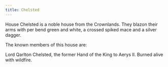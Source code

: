 ```yaml
---
title: Chelsted
---
```


House Chelsted is a noble house from the Crownlands. They blazon their arms with per bend green and white, a crossed spiked mace and a silver dagger.

The known members of this house are:

Lord Qarlton Chelsted, the former Hand of the King to Aerys II. Burned alive with wildfire. 


